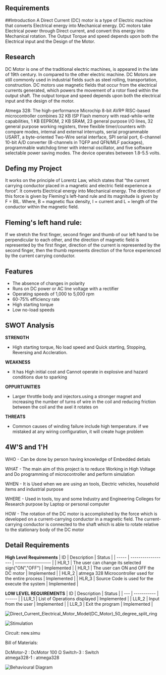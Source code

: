 ## Requirements
##Introduction
   A Direct Current (DC) motor is a type of Electric machine that converts Electrical energy into Mechanical energy. DC motors take Electrical power through Direct current, and convert this energy into Mechanical rotation. The Output Torque and speed depends upon both the Electrical input and the Design of the Motor.
## Research
DC Motor is one  of the  traditional electric  machines, is  appeared in the late  of 19th century. In compared to the other electric machine. DC Motors are still commonly used in industrial fields such as steel rolling, transportation, construction.
DC motors use magnetic fields that occur from the electrical currents generated, which powers the movement of a rotor fixed within the output shaft. The output torque and speed depends upon both the electrical input and the design of the motor.

Atmega 328:
The high-performance Microchip 8-bit AVR® RISC-based microcontroller combines 32 KB ISP Flash memory with read-while-write capabilities, 1 KB EEPROM, 2 KB SRAM, 23 general purpose I/O lines, 32 general purpose working registers, three flexible timer/counters with compare modes, internal and external interrupts, serial programmable USART, a byte-oriented Two-Wire serial interface, SPI serial port, 6-channel 10-bit A/D converter (8-channels in TQFP and QFN/MLF packages), programmable watchdog timer with internal oscillator, and five software selectable power saving modes. The device operates between 1.8-5.5 volts.

## Defing my Project
It works on the principle of Lorentz Law, which states that “the current carrying conductor placed in a magnetic and electric field experience a force”.
It converts Electrical energy into Mechanical energy.
The direction of this force is given by Fleming's left-hand rule and its magnitude is given by F = BIL. Where, B = magnetic flux density, I = current and L = length of the conductor within the magnetic field. 
## Fleming's left hand rule:
If we stretch the first finger, second finger and thumb of our left hand to be perpendicular to each other, and the direction of magnetic field is represented by the first finger, direction of the current is represented by the second finger, then the thumb represents direction of the force experienced by the current carrying conductor.
## Features
* The absence of changes in polarity
* Runs on DC power or AC line voltage with a rectifier
* Operating speeds of 1,000 to 5,000 rpm
* 60-75% efficiency rate
* High starting torque
* Low no-load speeds
## SWOT Analysis
__STRENGTH__
* High starting torque, No load speed and Quick starting, Stopping, Reversing and Accleration.

__WEAKNESS__
* It has High initial cost and Cannot operate in explosive and hazard conditions due to sparking

__OPPURTUNITIES__
* Larger throttle body and injectors.using a stronger magnet and increasing the number of turns of wire in the coil and reducing friction between the coil and the axel it rotates on

__THREATS__
* Common causes of winding failure include high temperature. if we mistaked at any wiring configuration, it will create huge problem

## 4W'S and 1'H
WHO - Can be done by person having knowledge of Embedded detials

WHAT - The main aim of this project is to reduce Working in High Voltage and Do programming of microcontroller and perform simulation

WHEN - It is Used when we are using an tools, Electric vehicles, household items and industrial purpose

WHERE - Used in tools, toy and some Industry and Engineering Colleges for Research purpose  by Laptop or personal computer

HOW - The rotation of the DC motor is accomplished by the force which is developed on a current-carrying conductor in a magnetic field. The current-carrying conductor is connected to the shaft which is able to rotate relative to the stationary body of the DC motor
## Detail Requirements
__High Level Requirements__
|   ID  |     Description    |       Status       |
| ----- | ------------------ | ------------------ |
| HLR_1 | The user can change its selected sign("ON","OFF") | Implemented |
| HLR_1 | The user can ON and OFF the DC motor | Implemented |
| HLR_2	| atmega 328 Microcontroller used for the entire process |  Implemented |
| HLR_3 | Source Code is used for the execute the system |  Implemented |


__LOW LEVEL REQUIREMENTS__
| ID  | Description | Status |
| --- | ----------- | ------ |
| LLR_1 | List of Operations displayed | Implemented |
| LLR_2 | Input from the user | Implemented |
| LLR_3 | Exit the program | Implemented |


![Direct_Current_Electrical_Motor_Model(_DC_Motor_)_50_degree_split_ring](https://user-images.githubusercontent.com/94169511/144233007-766c7bfe-2b46-4661-99ef-998853ab7646.gif)





![Stimulation](https://user-images.githubusercontent.com/94169511/144357726-4b9f43b7-1259-4c73-b566-ba2dbac57e87.JPG)


Circuit: new.simu

Bill of Materials:

DcMotor-2 : DcMotor 100 Ω
Switch-3 : Switch  
atmega328-1 : atmega328

![Behavioural Diagram](https://user-images.githubusercontent.com/94169511/144357901-813ff44a-58ae-4d06-ad74-da3b1a4618ca.gif)
